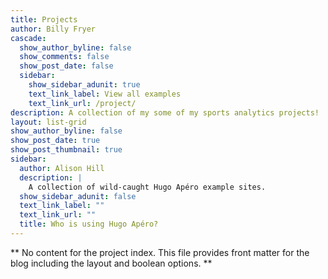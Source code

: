 ```yaml
---
title: Projects
author: Billy Fryer
cascade:
  show_author_byline: false
  show_comments: false
  show_post_date: false
  sidebar:
    show_sidebar_adunit: true
    text_link_label: View all examples
    text_link_url: /project/
description: A collection of my some of my sports analytics projects!
layout: list-grid
show_author_byline: false
show_post_date: true
show_post_thumbnail: true
sidebar:
  author: Alison Hill
  description: |
    A collection of wild-caught Hugo Apéro example sites.
  show_sidebar_adunit: false
  text_link_label: ""
  text_link_url: ""
  title: Who is using Hugo Apéro?
---
```



** No content for the project index. This file provides front matter for the blog including the layout and boolean options. **
